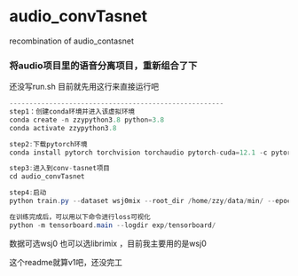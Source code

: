 # audio_convTasnet

recombination of audio_contasnet
### 将audio项目里的语音分离项目，重新组合了下
还没写run.sh
目前就先用这行来直接运行吧
```java
------------------------------------------------------
step1：创建conda环境并进入该虚拟环境
conda create -n zzypython3.8 python=3.8
conda activate zzypython3.8

step2:下载pytorch环境
conda install pytorch torchvision torchaudio pytorch-cuda=12.1 -c pytorch -c nvidia

step3:进入到conv-tasnet项目
cd audio_convTasnet

step4:启动
python train.py --dataset wsj0mix --root_dir /home/zzy/data/min/ --epochs 160 --batch_size 16 --resume /home/zzy/audio_convTasnet/exp/model/epoch_0.pt --tensorboard_dir /home/zzy/audio_convTasnet/exp/tensorboard

在训练完成后，可以用以下命令进行loss可视化
python -m tensorboard.main --logdir exp/tensorboard/
```
数据可选wsj0 也可以选librimix ，目前我主要用的是wsj0

这个readme就算v1吧，还没完工
